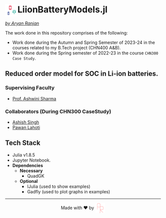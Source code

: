 <div>
    <img src="assets/readmeAssets/logo.png" align="left" height=40> 
    <h1>LiionBatteryModels.jl</h1>
</div>

_[by Aryan Ranjan](https://github.com/justary27/)_

The work done in this repository comprises of the following:
- Work done during the Autumn and Spring Semester of 2023-24 in the courses related to my B.Tech project (CHN400 A&B).
- Work done during the Spring semester of 2022-23 in the course `CHN300 Case Study`.

## Reduced order model for SOC in Li-ion batteries.



### Supervising Faculty
- [Prof. Ashwini Sharma](https://www.linkedin.com/in/ashwini-kumar-sharma-nus/)

### Collaborators (During CHN300 CaseStudy)
- [Ashish Singh](https://github.com/morancium)
- [Pawan Lahoti](https://github.com/PawanLahoti)

## Tech Stack
- Julia v1.8.5
- Jupyter Notebook.
- **Dependencies**
    - **Necessary**
        - QuadGK
    - **Optional**
        - IJulia (used to show examples)
        - Gadfly (used to plot graphs in examples)

<div align=center>
    <hr>
    <p>Made with ❤️ by
        <a href="https://justary27.web.app">
            <img src="assets/readmeAssets/justary27.png" align=center>
        </a>
    </p>
</div>
